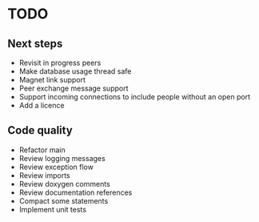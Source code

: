 # TODO
## Next steps
- Revisit in progress peers
- Make database usage thread safe
- Magnet link support
- Peer exchange message support
- Support incoming connections to include people without an open port
- Add a licence

## Code quality
- Refactor main
- Review logging messages
- Review exception flow
- Review imports
- Review doxygen comments
- Review documentation references
- Compact some statements
- Implement unit tests

